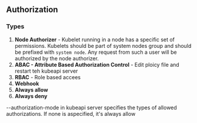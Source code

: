 ## Authorization

### Types
1. **Node Authorizer** - Kubelet running in a node has a specific set of permissions. Kubelets should be part of system nodes group and should be prefixed with `system node`. Any request from such a user will be authorized by the node authorizer.
2. **ABAC - Attribute Based Authorization Control** - Edit ploicy file and restart teh kubeapi server
3. **RBAC** - Role based accees
4. **Webhook**
5. **Always allow**
6. **Always deny**

--authorization-mode in kubeapi server specifies the types of allowed authorizations. If none is aspecified, it's always allow